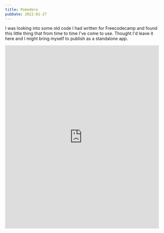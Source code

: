 ```yaml
---
title: Pomodoro
pubDate: 2022-01-27
---
```


I was looking into some old code I had written for Freecodecamp and found this little thing that from time to time I've come to use. Thought I'd leave it here and I might bring myself to publish as a standalone app.

<iframe width="100%" height="600vh" src="https://codepen.io/Cabeda/embed/RZRrgY" frameborder="0" allowfullscreen></iframe>
